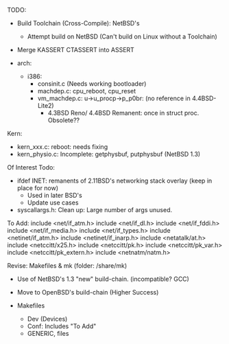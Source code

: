 TODO:
- Build Toolchain (Cross-Compile): NetBSD's
	- Attempt build on NetBSD (Can't build on Linux without a Toolchain)
- Merge KASSERT CTASSERT into ASSERT

- arch:
	- i386:
		- consinit.c (Needs working bootloader)
		- machdep.c: cpu_reboot, cpu_reset
		- vm_machdep.c: u->u_procp->p_p0br: (no reference in 4.4BSD-Lite2)
			- 4.3BSD Reno/ 4.4BSD Remanent: once in struct proc. Obsolete?? 

Kern:
- kern_xxx.c: reboot: needs fixing
- kern_physio.c: Incomplete: getphysbuf, putphysbuf (NetBSD 1.3)

Of Interest Todo:
- ifdef INET: remanents of 2.11BSD's networking stack overlay (keep in place for now)
	- Used in later BSD's
	- Update use cases
- syscallargs.h: Clean up: Large number of args unused.

To Add:
include <net/if_atm.h>
include <net/if_dl.h>
include <net/if_fddi.h>
include <net/if_media.h>
include <net/if_types.h>
include <netinet/if_atm.h>
include <netinet/if_inarp.h>
include <netatalk/at.h>
include <netccitt/x25.h>
include <netccitt/pk.h>
include <netccitt/pk_var.h>
include <netccitt/pk_extern.h>
include <netnatm/natm.h>

Revise: Makefiles & mk (folder: /share/mk)
- Use of NetBSD's 1.3 "new" build-chain. (incompatible? GCC)
- Move to OpenBSD's build-chain (Higher Success)

- Makefiles
	- Dev (Devices)
	- Conf: Includes "To Add"
	- GENERIC, files